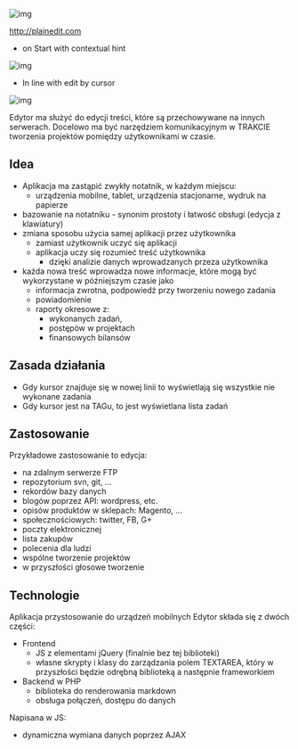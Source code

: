 ﻿![img](http://plainedit.com/img/Original_512.png)

http://plainedit.com

- on Start with contextual hint

![img](http://plainedit.com/img/plainedit_sport_400.png)



- In line with edit by cursor

![img](http://plainedit.com/img/plainedit_below_400.png)


Edytor ma służyć do edycji treści, które są przechowywane na innych serwerach.
Docelowo ma być narzędziem komunikacyjnym w TRAKCIE tworzenia projektów pomiędzy użytkownikami w czasie.

Idea
------------
- Aplikacja ma zastąpić zwykły notatnik, w każdym miejscu:
    - urządzenia mobilne, tablet, urządzenia stacjonarne, wydruk na papierze
- bazowanie na notatniku - synonim prostoty i łatwość obsługi (edycja z klawiatury)
- zmiana sposobu użycia samej aplikacji przez użytkownika
    - zamiast użytkownik uczyć się aplikacji 
    - aplikacja uczy się rozumieć treść użytkownika 
        - dzięki analizie danych wprowadzanych przeza użytkownika
- każda nowa treść wprowadza nowe informacje, które mogą być wykorzystane w późniejszym czasie jako
    - informacja zwrotna, podpowiedź przy tworzeniu nowego zadania
    - powiadomienie
    - raporty okresowe z:
        - wykonanych zadań,
        - postępów w projektach
        - finansowych bilansów

Zasada działania
------------
- Gdy kursor znajduje się w nowej linii to wyświetlają się wszystkie nie wykonane zadania
- Gdy kursor jest na TAGu, to jest wyświetlana lista zadań

 
Zastosowanie
------------
Przykładowe zastosowanie to edycja:
- na zdalnym serwerze FTP
- repozytorium svn, git, ...
- rekordów bazy danych
- blogów poprzez API: wordpress, etc.
- opisów produktów w sklepach: Magento, ...
- społecznościowych: twitter, FB, G+
- poczty elektronicznej
- lista zakupów
- polecenia dla ludzi
- wspólne tworzenie projektów
- w przyszłości głosowe tworzenie

Technologie
------------
Aplikacja przystosowanie do urządzeń mobilnych
Edytor składa się z dwóch części:

- Frontend 
    - JS z elementami jQuery (finalnie bez tej biblioteki)
    - własne skrypty i klasy do zarządzania polem TEXTAREA, 
        który w przyszłości będzie odrębną biblioteką a następnie frameworkiem 
- Backend w PHP 
    - biblioteka do renderowania markdown
    - obsługa połączeń, dostępu do danych

Napisana w JS:
- dynamiczna wymiana danych poprzez AJAX


